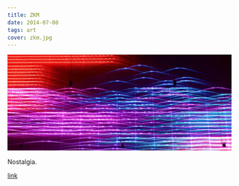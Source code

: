 ```yaml
---
title: ZKM
date: 2014-07-08
tags: art
cover: zkm.jpg
---
```


<!-- ![img](../images/rosalie_CHROMA_LUX_ZKM_pic007.jpg) -->
![img](../images/zkm.jpg)

Nostalgia.

[link](http://on1.zkm.de/zkm/e/)
